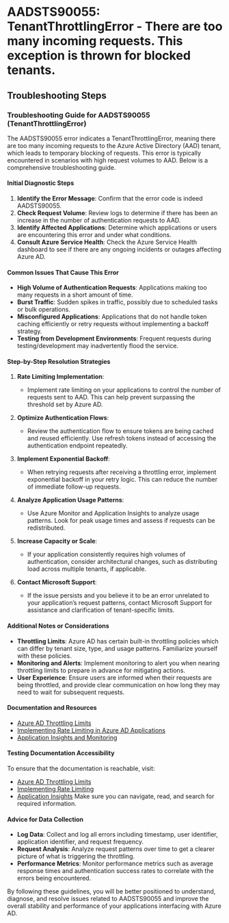 
# AADSTS90055: TenantThrottlingError - There are too many incoming requests. This exception is thrown for blocked tenants.


## Troubleshooting Steps
### Troubleshooting Guide for AADSTS90055 (TenantThrottlingError)

The AADSTS90055 error indicates a TenantThrottlingError, meaning there are too many incoming requests to the Azure Active Directory (AAD) tenant, which leads to temporary blocking of requests. This error is typically encountered in scenarios with high request volumes to AAD. Below is a comprehensive troubleshooting guide.

#### Initial Diagnostic Steps
1. **Identify the Error Message**: Confirm that the error code is indeed AADSTS90055.
2. **Check Request Volume**: Review logs to determine if there has been an increase in the number of authentication requests to AAD.
3. **Identify Affected Applications**: Determine which applications or users are encountering this error and under what conditions.
4. **Consult Azure Service Health**: Check the Azure Service Health dashboard to see if there are any ongoing incidents or outages affecting Azure AD.

#### Common Issues That Cause This Error
- **High Volume of Authentication Requests**: Applications making too many requests in a short amount of time.
- **Burst Traffic**: Sudden spikes in traffic, possibly due to scheduled tasks or bulk operations.
- **Misconfigured Applications**: Applications that do not handle token caching efficiently or retry requests without implementing a backoff strategy.
- **Testing from Development Environments**: Frequent requests during testing/development may inadvertently flood the service.

#### Step-by-Step Resolution Strategies

1. **Rate Limiting Implementation**:
   - Implement rate limiting on your applications to control the number of requests sent to AAD. This can help prevent surpassing the threshold set by Azure AD.

2. **Optimize Authentication Flows**:
   - Review the authentication flow to ensure tokens are being cached and reused efficiently. Use refresh tokens instead of accessing the authentication endpoint repeatedly.

3. **Implement Exponential Backoff**:
   - When retrying requests after receiving a throttling error, implement exponential backoff in your retry logic. This can reduce the number of immediate follow-up requests.

4. **Analyze Application Usage Patterns**:
   - Use Azure Monitor and Application Insights to analyze usage patterns. Look for peak usage times and assess if requests can be redistributed.

5. **Increase Capacity or Scale**:
   - If your application consistently requires high volumes of authentication, consider architectural changes, such as distributing load across multiple tenants, if applicable.

6. **Contact Microsoft Support**:
   - If the issue persists and you believe it to be an error unrelated to your application’s request patterns, contact Microsoft Support for assistance and clarification of tenant-specific limits.

#### Additional Notes or Considerations
- **Throttling Limits**: Azure AD has certain built-in throttling policies which can differ by tenant size, type, and usage patterns. Familiarize yourself with these policies.
- **Monitoring and Alerts**: Implement monitoring to alert you when nearing throttling limits to prepare in advance for mitigating actions.
- **User Experience**: Ensure users are informed when their requests are being throttled, and provide clear communication on how long they may need to wait for subsequent requests.

#### Documentation and Resources
- [Azure AD Throttling Limits](https://docs.microsoft.com/en-us/azure/active-directory/develop/access-tokens#how-to-troubleshoot-token-issues)
- [Implementing Rate Limiting in Azure AD Applications](https://docs.microsoft.com/en-us/azure/active-directory/develop/architecture-identity)
- [Application Insights and Monitoring](https://docs.microsoft.com/en-us/azure/monitoring/app-insights/)

#### Testing Documentation Accessibility
To ensure that the documentation is reachable, visit:
- [Azure AD Throttling Limits](https://docs.microsoft.com/en-us/azure/active-directory/develop/access-tokens#how-to-troubleshoot-token-issues)
- [Implementing Rate Limiting](https://docs.microsoft.com/en-us/azure/active-directory/develop/architecture-identity)
- [Application Insights](https://docs.microsoft.com/en-us/azure/monitoring/app-insights/)
Make sure you can navigate, read, and search for required information.

#### Advice for Data Collection
- **Log Data**: Collect and log all errors including timestamp, user identifier, application identifier, and request frequency.
- **Request Analysis**: Analyze request patterns over time to get a clearer picture of what is triggering the throttling.
- **Performance Metrics**: Monitor performance metrics such as average response times and authentication success rates to correlate with the errors being encountered.

By following these guidelines, you will be better positioned to understand, diagnose, and resolve issues related to AADSTS90055 and improve the overall stability and performance of your applications interfacing with Azure AD.